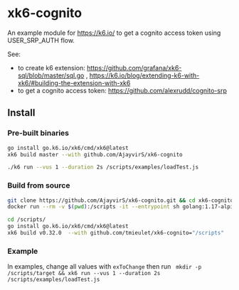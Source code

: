 # xk6-cognito

An example module for https://k6.io/ to get a cognito access token using USER_SRP_AUTH flow.

See:
- to create k6 extension: https://github.com/grafana/xk6-sql/blob/master/sql.go , https://k6.io/blog/extending-k6-with-xk6/#building-the-extension-with-xk6 
- to get a cognito access token: https://github.com/alexrudd/cognito-srp


## Install

### Pre-built binaries 

``` sh
go install go.k6.io/xk6/cmd/xk6@latest
xk6 build master --with github.com/AjayvirS/xk6-cognito

./k6 run --vus 1 --duration 2s /scripts/examples/loadTest.js

```

### Build from source


``` sh
git clone https://github.com/AjayvirS/xk6-cognito.git && cd xk6-cognito
docker run --rm -v $(pwd):/scripts -it --entrypoint sh golang:1.17-alpine

cd /scripts/
go install go.k6.io/xk6/cmd/xk6@latest
xk6 build v0.32.0  --with github.com/tmieulet/xk6-cognito="/scripts"


```

### Example

In examples, change all values with ```exToChange``` then run ``` mkdir -p /scripts/target && xk6 run --vus 1 --duration 2s /scripts/examples/loadTest.js```
